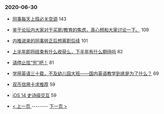 ### 2020-06-30 
- [同事每天上班必关空调](https://www.v2ex.com/t/685802) 143
- [鉴于论坛内大家对于买房/教育的焦虑，真心想和大家讨论一下。](https://www.v2ex.com/t/685814) 109
- [内推进来的同事转正后想离职后续](https://www.v2ex.com/t/685822) 101
- [上半年即将结束有什么收获么，下半年有什么期待吗](https://www.v2ex.com/t/685904) 82
- [请停止炫“穷”吧！](https://www.v2ex.com/t/685812) 81
- [学用英语三十载，不及幼儿园大班——国内英语教学到底是为了什么？](https://www.v2ex.com/t/685792) 69
- [双币信用卡求推荐](https://www.v2ex.com/t/685868) 59
- [iOS 14 史诗级交互](https://www.v2ex.com/t/685819) 59 

- [ < 上一页 ](https://github.com/able8/v2ex-hot-record/blob/master/2020-06-29.md) -------- [ 下一页 > ](https://github.com/able8/v2ex-hot-record/blob/master/2020-07-01.md)